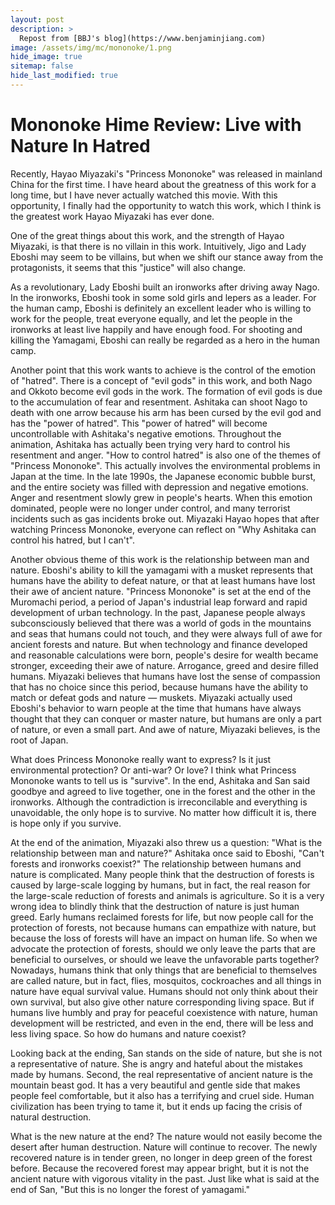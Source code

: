```yaml
---
layout: post
description: >
  Repost from [BBJ's blog](https://www.benjaminjiang.com)
image: /assets/img/mc/mononoke/1.png
hide_image: true
sitemap: false
hide_last_modified: true
---
```


# Mononoke Hime Review: Live with Nature In Hatred

Recently, Hayao Miyazaki's "Princess Mononoke" was released in mainland China for the first time. I have heard about the greatness of this work for a long time, but I have never actually watched this movie. With this opportunity, I finally had the opportunity to watch this work, which I think is the greatest work Hayao Miyazaki has ever done.

One of the great things about this work, and the strength of Hayao Miyazaki, is that there is no villain in this work. Intuitively, Jigo and Lady Eboshi may seem to be villains, but when we shift our stance away from the protagonists, it seems that this "justice" will also change.

As a revolutionary, Lady Eboshi built an ironworks after driving away Nago. In the ironworks, Eboshi took in some sold girls and lepers as a leader. For the human camp, Eboshi is definitely an excellent leader who is willing to work for the people, treat everyone equally, and let the people in the ironworks at least live happily and have enough food. For shooting and killing the Yamagami, Eboshi can really be regarded as a hero in the human camp.

Another point that this work wants to achieve is the control of the emotion of "hatred". There is a concept of "evil gods" in this work, and both Nago and Okkoto become evil gods in the work. The formation of evil gods is due to the accumulation of fear and resentment. Ashitaka can shoot Nago to death with one arrow because his arm has been cursed by the evil god and has the "power of hatred". This "power of hatred" will become uncontrollable with Ashitaka's negative emotions. Throughout the animation, Ashitaka has actually been trying very hard to control his resentment and anger. "How to control hatred" is also one of the themes of "Princess Mononoke". This actually involves the environmental problems in Japan at the time. In the late 1990s, the Japanese economic bubble burst, and the entire society was filled with depression and negative emotions. Anger and resentment slowly grew in people's hearts. When this emotion dominated, people were no longer under control, and many terrorist incidents such as gas incidents broke out. Miyazaki Hayao hopes that after watching Princess Mononoke, everyone can reflect on "Why Ashitaka can control his hatred, but I can't".

Another obvious theme of this work is the relationship between man and nature. Eboshi's ability to kill the yamagami with a musket represents that humans have the ability to defeat nature, or that at least humans have lost their awe of ancient nature. "Princess Mononoke" is set at the end of the Muromachi period, a period of Japan's industrial leap forward and rapid development of urban technology. In the past, Japanese people always subconsciously believed that there was a world of gods in the mountains and seas that humans could not touch, and they were always full of awe for ancient forests and nature. But when technology and finance developed and reasonable calculations were born, people's desire for wealth became stronger, exceeding their awe of nature. Arrogance, greed and desire filled humans. Miyazaki believes that humans have lost the sense of compassion that has no choice since this period, because humans have the ability to match or defeat gods and nature — muskets. Miyazaki actually used Eboshi's behavior to warn people at the time that humans have always thought that they can conquer or master nature, but humans are only a part of nature, or even a small part. And awe of nature, Miyazaki believes, is the root of Japan.

What does Princess Mononoke really want to express? Is it just environmental protection? Or anti-war? Or love? I think what Princess Mononoke wants to tell us is "survive". In the end, Ashitaka and San said goodbye and agreed to live together, one in the forest and the other in the ironworks. Although the contradiction is irreconcilable and everything is unavoidable, the only hope is to survive. No matter how difficult it is, there is hope only if you survive.

At the end of the animation, Miyazaki also threw us a question: "What is the relationship between man and nature?" Ashitaka once said to Eboshi, "Can't forests and ironworks coexist?" The relationship between humans and nature is complicated. Many people think that the destruction of forests is caused by large-scale logging by humans, but in fact, the real reason for the large-scale reduction of forests and animals is agriculture. So it is a very wrong idea to blindly think that the destruction of nature is just human greed. Early humans reclaimed forests for life, but now people call for the protection of forests, not because humans can empathize with nature, but because the loss of forests will have an impact on human life. So when we advocate the protection of forests, should we only leave the parts that are beneficial to ourselves, or should we leave the unfavorable parts together? Nowadays, humans think that only things that are beneficial to themselves are called nature, but in fact, flies, mosquitos, cockroaches and all things in nature have equal survival value. Humans should not only think about their own survival, but also give other nature corresponding living space. But if humans live humbly and pray for peaceful coexistence with nature, human development will be restricted, and even in the end, there will be less and less living space. So how do humans and nature coexist?

Looking back at the ending, San stands on the side of nature, but she is not a representative of nature. She is angry and hateful about the mistakes made by humans. Second, the real representative of ancient nature is the mountain beast god. It has a very beautiful and gentle side that makes people feel comfortable, but it also has a terrifying and cruel side. Human civilization has been trying to tame it, but it ends up facing the crisis of natural destruction.

What is the new nature at the end? The nature would not easily become the desert after human destruction. Nature will continue to recover. The newly recovered nature is in tender green, no longer in deep green of the forest before. Because the recovered forest may appear bright, but it is not the ancient nature with vigorous vitality in the past. Just like what is said at the end of San, "But this is no longer the forest of yamagami."
